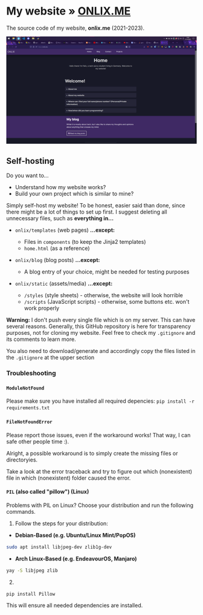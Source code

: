 # My website » [ONLIX.ME](https://onlix.me)
The source code of my website, **onlix.me** (2021-2023).

![Screenshot](docs/assets/screenshots/2022-12-21.png)

## Self-hosting
Do you want to...
- Understand how my website works?
- Build your own project which is similar to mine?

Simply self-host my website! To be honest, easier said than done, since there might be a lot of things to set up first. I suggest deleting all unnecessary files, such as **everything in...**

- `onlix/templates` (web pages) **...except:**
    - Files in `components` (to keep the Jinja2 templates)
    - `home.html` (as a reference) 

- `onlix/blog` (blog posts) **...except:**
    - A blog entry of your choice, might be needed for testing purposes

- `onlix/static` (assets/media) **...except:**
    - `/styles` (style sheets) - otherwise, the website will look horrible
    - `/scripts` (JavaScript scripts) - otherwise, some buttons etc. won't work properly

**Warning:** I don't push every single file which is on my server. This can have several reasons. Generally, this GitHub repository is here for transparency purposes, not for cloning my website. Feel free to check my `.gitignore` and its comments to learn more.

<!-- - `/*.py` ***...EXCEPT:**
    - `web.py` (runner)
    - `main.py` (homepage)
    - `tools.py` (utility modules) -->

You also need to download/generate and accordingly copy the files listed in the `.gitignore` at the upper section

### Troubleshooting
#### `ModuleNotFound`
Please make sure you have installed all required depencies: `pip install -r requirements.txt`

#### `FileNotFoundError`
Please report those issues, even if the workaround works! That way, I can safe other people time :).

Alright, a possible workaround is to simply create the missing files or directoryies.

Take a look at the error traceback and try to figure out which (nonexistent) file in which (nonexistent) folder caused the error.

#### `PIL` (also called "pillow") (Linux)
Problems with PIL on Linux? Choose your distribution and run the following commands.

1. Follow the steps for your distribution:
  - **Debian-Based (e.g. Ubuntu/Linux Mint/PopOS)**
```sh
sudo apt install libjpeg-dev zlib1g-dev
```
 - **Arch Linux-Based (e.g. EndeavourOS, Manjaro)**
```sh
yay -S libjpeg zlib
```

2.
```
pip install Pillow
```

This will ensure all needed dependencies are installed.
